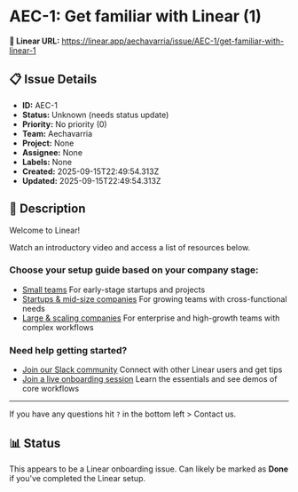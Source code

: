 # AEC-1: Get familiar with Linear (1)

**🔗 Linear URL:** https://linear.app/aechavarria/issue/AEC-1/get-familiar-with-linear-1

## 📋 Issue Details

- **ID:** AEC-1
- **Status:** Unknown (needs status update)
- **Priority:** No priority (0)
- **Team:** Aechavarria
- **Project:** None
- **Assignee:** None
- **Labels:** None
- **Created:** 2025-09-15T22:49:54.313Z
- **Updated:** 2025-09-15T22:49:54.313Z

## 📝 Description

Welcome to Linear! 

Watch an introductory video and access a list of resources below.

### **Choose your setup guide** based on your company stage:

* [Small teams](https://linear.app/docs/how-to-use-linear-small-teams)
  For early-stage startups and projects
* [Startups & mid-size companies](https://linear.app/docs/how-to-use-linear-startups-mid-size-companies)
  For growing teams with cross-functional needs
* [Large & scaling companies](https://linear.app/docs/how-to-use-linear-large-scaling-companies)
  For enterprise and high-growth teams with complex workflows

### **Need help getting started?**

* [Join our Slack community](https://linear.app/join-slack)
  Connect with other Linear users and get tips
* [Join a live onboarding session](https://lu.ma/welcome-to-linear?utm_source=onboarding)
  Learn the essentials and see demos of core workflows

---

If you have any questions hit `?` in the bottom left > Contact us.

## 📊 Status

This appears to be a Linear onboarding issue. Can likely be marked as **Done** if you've completed the Linear setup.
